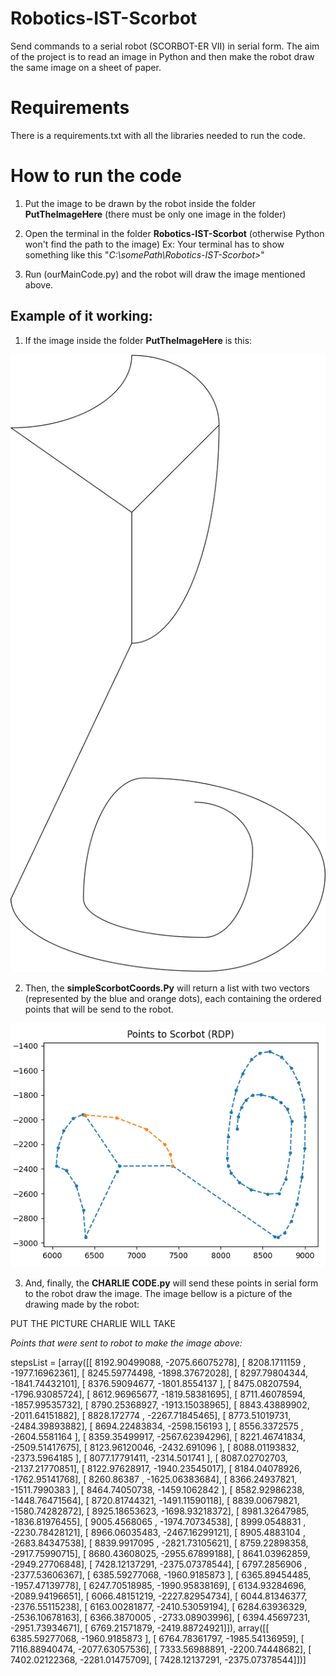 # Robotics-IST-Scorbot
Send commands to a serial robot (SCORBOT-ER VII) in serial form. The aim of the project is to read an image in Python and then make the robot draw the same image on a sheet of paper.



# Requirements

There is a requirements.txt with all the libraries needed to run the code.

# How to run the code

1. Put the image to be drawn by the robot inside the folder  **PutTheImageHere** (there must be only one image in the folder)

2. Open the terminal in the folder **Robotics-IST-Scorbot** (otherwise Python won't find the path to the image)
Ex: Your terminal has to show something like this "*C:\somePath\Robotics-IST-Scorbot>*"

3. Run (ourMainCode.py) and the robot will draw the image mentioned above.


## Example of it working:
1. If the image inside the folder **PutTheImageHere** is this:

![Alt text](For%20readme%20(don't%20change)/test_draw_2.png)

2. Then, the **simpleScorbotCoords.Py** will return a list with two vectors (represented by the blue and orange dots), each containing the ordered points that will be send to the robot.

![Alt text](For%20readme%20(don't%20change)/output-test-draw-2.png)

3. And, finally, the **CHARLIE CODE.py** will send these points in serial form to the robot draw the image. The image bellow is a picture of the drawing made by the robot:

PUT THE PICTURE CHARLIE WILL TAKE

*Points that were sent to robot to make the image above:*

stepsList = [array([[ 8192.90499088, -2075.66075278],
       [ 8208.1711159 , -1977.16962361],
       [ 8245.59774498, -1898.37672028],
       [ 8297.79804344, -1841.74432101],
       [ 8376.59094677, -1801.8554137 ],
       [ 8475.08207594, -1796.93085724],
       [ 8612.96965677, -1819.58381695],
       [ 8711.46078594, -1857.99535732],
       [ 8790.25368927, -1913.15038965],
       [ 8843.43889902, -2011.64151882],
       [ 8828.172774  , -2267.71845465],
       [ 8773.51019731, -2484.39893882],
       [ 8694.22483834, -2598.156193  ],
       [ 8556.3372575 , -2604.5581164 ],
       [ 8359.35499917, -2567.62394296],
       [ 8221.46741834, -2509.51417675],
       [ 8123.96120046, -2432.691096  ],
       [ 8088.01193832, -2373.5964185 ],
       [ 8077.17791411, -2314.501741  ],
       [ 8087.02702703, -2137.21770851],
       [ 8122.97628917, -1940.23545017],
       [ 8184.04078926, -1762.95141768],
       [ 8260.86387   , -1625.06383684],
       [ 8366.24937821, -1511.7990383 ],
       [ 8464.74050738, -1459.1062842 ],
       [ 8582.92986238, -1448.76471564],
       [ 8720.81744321, -1491.11590118],
       [ 8839.00679821, -1580.74282872],
       [ 8925.18653623, -1698.93218372],
       [ 8981.32647985, -1836.81976455],
       [ 9005.4568065 , -1974.70734538],
       [ 8999.0548831 , -2230.78428121],
       [ 8966.06035483, -2467.16299121],
       [ 8905.4883104 , -2683.84347538],
       [ 8839.9917095 , -2821.73105621],
       [ 8759.22898358, -2917.75990715],
       [ 8680.43608025, -2955.67899188],
       [ 8641.03962859, -2949.27706848],
       [ 7428.12137291, -2375.07378544],
       [ 6797.2856906 , -2377.53606367],
       [ 6385.59277068, -1960.9185873 ],
       [ 6365.89454485, -1957.47139778],
       [ 6247.70518985, -1990.95838169],
       [ 6134.93284696, -2089.94196651],
       [ 6066.48151219, -2227.82954734],
       [ 6044.81346377, -2376.55115238],
       [ 6163.00281877, -2410.53059194],
       [ 6284.63936329, -2536.10678163],
       [ 6366.3870005 , -2733.08903996],
       [ 6394.45697231, -2951.73934671],
       [ 6769.21571879, -2419.88724921]]), array([[ 6385.59277068, -1960.9185873 ],
       [ 6764.78361797, -1985.54136959],
       [ 7116.88940474, -2077.63057536],
       [ 7333.56988891, -2200.74448682],
       [ 7402.02122368, -2281.01475709],
       [ 7428.12137291, -2375.07378544]])]